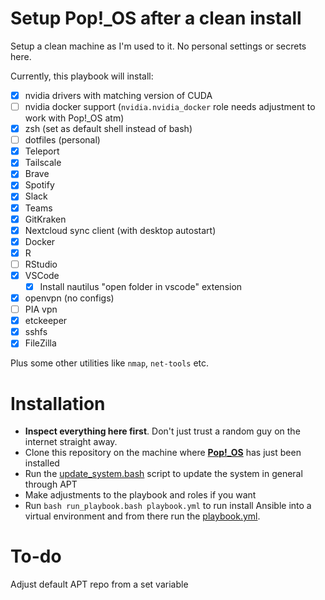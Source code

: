 # Setup Pop!_OS after a clean install
Setup a clean machine as I'm used to it. No personal settings or secrets here.

Currently, this playbook will install:
 - [x] nvidia drivers with matching version of CUDA
 - [ ] nvidia docker support (`nvidia.nvidia_docker` role needs adjustment to work with Pop!_OS atm)
 - [x] zsh (set as default shell instead of bash)
 - [ ] dotfiles (personal)
 - [x] Teleport
 - [x] Tailscale
 - [x] Brave
 - [x] Spotify
 - [x] Slack
 - [x] Teams
 - [x] GitKraken
 - [x] Nextcloud sync client (with desktop autostart)
 - [x] Docker
 - [x] R
 - [ ] RStudio
 - [x] VSCode
   - [x] Install nautilus "open folder in vscode" extension
 - [x] openvpn (no configs)
 - [ ] PIA vpn
 - [x] etckeeper
 - [x] sshfs
 - [x] FileZilla

Plus some other utilities like `nmap`, `net-tools` etc.

# Installation
 - **Inspect everything here first**. Don't just trust a random guy on the internet straight away.
 - Clone this repository on the machine where [**Pop!_OS**](https://pop.system76.com/) has just been installed
 - Run the [update_system.bash](update_system.bash) script to update the system in general through APT
 - Make adjustments to the playbook and roles if you want
 - Run `bash run_playbook.bash playbook.yml` to run install Ansible into a virtual environment and from there run the [playbook.yml](playbook.yml).

# To-do
Adjust default APT repo from a set variable

